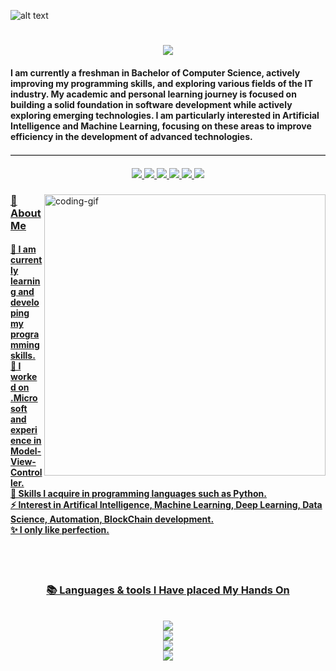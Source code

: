 ![alt text](https://i.pinimg.com/originals/c6/33/c2/c633c20ede82f0e0ced7d570dbe3a1f3.gif)
<!-- Greeting -->
<h1 align="center">
    <img src="https://readme-typing-svg.herokuapp.com/?font=Righteous&size=35&center=true&vCenter=true&width=500&height=70&duration=4000&lines=Hi+Everyone!+👋;+I'm+Rafi+Eka+Pramatya!;" />
</h1>
 
<h4 align="left">I am currently a freshman in Bachelor of Computer Science, actively improving my programming skills, and exploring various fields of the IT industry. My academic and personal learning journey is focused on building a solid foundation in software development while actively exploring emerging technologies. I am particularly interested in Artificial Intelligence and Machine Learning, focusing on these areas to improve efficiency in the development of advanced technologies.</h4>
<hr style="border: none; border-top: 1px solid #ccc; margin: 20px 0;">
<div align="center"> 
  <a href="rafiekapramatya@gmail.com">
    <img src="https://img.shields.io/badge/Gmail-333333?style=for-the-badge&logo=gmail&logoColor=red" />
  </a>
  <a href="www.linkedin.com/in/rafi-eka-pramatya-09b157319">
    <img src="https://img.shields.io/badge/LinkedIn-0077B5?style=for-the-badge&logo=linkedin&logoColor=white" target="_blank" />
  </a>
  <a href="https://www.instagram.com/raafiiekp_/">
  <img src="https://img.shields.io/badge/Instagram-E4405F?style=for-the-badge&logo=instagram&logoColor=white" />
  </a>
  <a href="">
  <img src="https://img.shields.io/badge/TikTok-000000?style=for-the-badge&logo=tiktok&logoColor=white">
  </a>
  <a href="https://www.youtube.com/@shandregaz">
  <img src="https://img.shields.io/badge/YouTube-FF0000?style=for-the-badge&logo=youtube&logoColor=white">
  </a>
  <a href="https://open.spotify.com/user/31dedbv6b72hgdkgw6h36bihvfpy">
  <img src="https://img.shields.io/badge/Spotify-1ED760?&style=for-the-badge&logo=spotify&logoColor=white">
  
</div>

<img align="right" alt="coding-gif" width="450" src="https://raw.githubusercontent.com/JoshuaThadi/JoshuaThadi/88e65e8a3620ad490cfb3f561f6e192730d88eb0/transparent_gitgif.gif">
<h3 align="left">💫 About Me</h3>
<h4 align="left"> 
  🌱 I am currently learning and developing my programming skills.</br>
 🔭 I worked on .Microsoft and experience in Model-View-Controller.</br>
 💬 Skills I acquire in programming languages such as Python.</br>
 ⚡ Interest in Artifical Intelligence, Machine Learning, Deep Learning, Data Science, Automation, BlockChain development.</br>
 ✨ I only like perfection.</h4> 

 <br/><br/>
 
 
 <!-- lang-->
<h3 align="center">📚 Languages & tools I Have placed My Hands On </h3>

<br/>

<div align="center">
  <img src="https://skillicons.dev/icons?i=androidstudio,kotlin,nodejs,mongodb,gitlab,raspberrypi,react,nextjs,tailwind" /><br>
    <img src="https://skillicons.dev/icons?i=bootstrap,html,css,vscode,github,git,notion,figma,pycharm" /><br>
    <img src="https://skillicons.dev/icons?i=c,bash,kali,arch,ubuntu,python,javascript,mysql,dotnet" /><br>
    <img src="https://skillicons.dev/icons?i=cpp,cs,vim,java,htmx,debian,neovim,atom,pwsh" /><br>
</div>

<br/>









<!--
**Shandregaz/Shandregaz** is a ✨ _special_ ✨ repository because its `README.md` (this file) appears on your GitHub profile.

Here are some ideas to get you started:
- 🌱 I’m currently learning ...
- 👯 I’m looking to collaborate on ...
- 🤔 I’m looking for help with ...
- 💬 Ask me about ...
- 📫 How to reach me: ...
- 😄 Pronouns: ...
- ⚡ Fun fact: ...
-->

